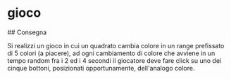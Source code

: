 # gioco

## Consegna

Si realizzi un gioco in cui un quadrato cambia colore in un range prefissato di 5 colori (a piacere), ad ogni cambiamento di colore che avviene in un tempo random fra i 2 ed i 4 secondi il giocatore deve fare click su uno dei cinque bottoni, posizionati opportunamente, dell'analogo colore.

